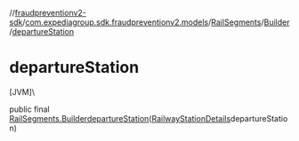 //[fraudpreventionv2-sdk](../../../../index.md)/[com.expediagroup.sdk.fraudpreventionv2.models](../../index.md)/[RailSegments](../index.md)/[Builder](index.md)/[departureStation](departure-station.md)

# departureStation

[JVM]\

public final [RailSegments.Builder](index.md)[departureStation](departure-station.md)([RailwayStationDetails](../../-railway-station-details/index.md)departureStation)
